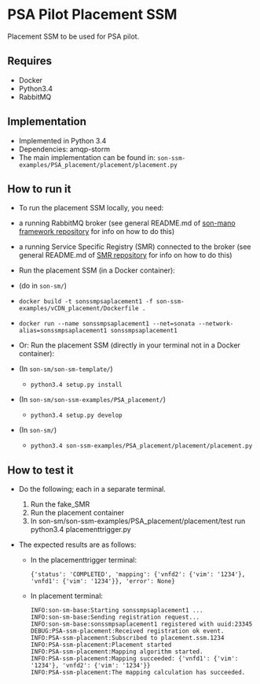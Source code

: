 # PSA Pilot Placement SSM
Placement SSM to be used for PSA pilot.

## Requires
* Docker
* Python3.4
* RabbitMQ

## Implementation
* Implemented in Python 3.4
* Dependencies: amqp-storm
* The main implementation can be found in: `son-ssm-examples/PSA_placement/placement/placement.py`

## How to run it

* To run the placement SSM locally, you need:
 * a running RabbitMQ broker (see general README.md of [son-mano framework repository](https://github.com/sonata-nfv/son-mano-framework) for info on how to do this)
 * a running Service Specific Registry (SMR) connected to the broker (see general README.md of [SMR repository](https://github.com/sonata-nfv/son-mano-framework) for info on how to do this)

* Run the placement SSM (in a Docker container):
 * (do in `son-sm/`)
 * `docker build -t sonssmpsaplacement1 -f son-ssm-examples/vCDN_placement/Dockerfile .`
 * `docker run --name sonssmpsaplacement1 --net=sonata --network-alias=sonssmpsaplacement1 sonssmpsaplacement1`

* Or: Run the placement SSM (directly in your terminal not in a Docker container):
 * (In `son-sm/son-sm-template/`)
    * `python3.4 setup.py install`
 * (In `son-sm/son-ssm-examples/PSA_placement/`)
    * `python3.4 setup.py develop`
 * (In `son-sm/`)
    * `python3.4 son-ssm-examples/PSA_placement/placement/placement.py`

## How to test it
* Do the following; each in a separate terminal.
    1. Run the fake_SMR
    2. Run the placement container
    3. In son-sm/son-ssm-examples/PSA_placement/placement/test run python3.4 placementtrigger.py

* The expected results are as follows:

    * In the placementtrigger terminal:

        ```
        {'status': 'COMPLETED', 'mapping': {'vnfd2': {'vim': '1234'}, 'vnfd1': {'vim': '1234'}}, 'error': None}
        ```

    * In placement terminal:

         ```
         INFO:son-sm-base:Starting sonssmpsaplacement1 ...
         INFO:son-sm-base:Sending registration request...
         INFO:son-sm-base:sonssmpsaplacement1 registered with uuid:23345
         DEBUG:PSA-ssm-placement:Received registration ok event.
         INFO:PSA-ssm-placement:Subscribed to placement.ssm.1234
         INFO:PSA-ssm-placement:Placement started
         INFO:PSA-ssm-placement:Mapping algorithm started.
         INFO:PSA-ssm-placement:Mapping succeeded: {'vnfd1': {'vim': '1234'}, 'vnfd2': {'vim': '1234'}}
         INFO:PSA-ssm-placement:The mapping calculation has succeeded.
         ```
